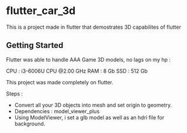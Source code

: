 # flutter_car_3d

This is a project made in flutter that demostrates 3D capabilites of flutter

## Getting Started

Flutter was able to handle AAA Game 3D models, no lags on my hp :

CPU : i3-6006U CPU @2.00 GHz
RAM : 8 Gb
SSD : 512 Gb

This project was made completely on flutter.

Steps :
- Convert all your 3D objects into mesh and set origin to geometry.
- Dependencies : model_viewer_plus
- Using ModelViewer, i set a glb model as well as an hdri file for background.

